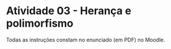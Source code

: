 # Atividade 03 - Herança e polimorfismo 

Todas as instruções constam no enunciado (em PDF) no Moodle.